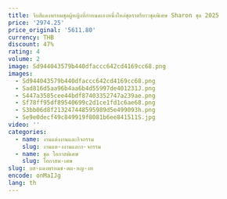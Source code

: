 ```yaml
---
title: จีบสีแดงพรหมชุดผู้หญิงที่กําหนดเองหนึ่งไหล่ชุดราตรียาวชุดพิเศษ Sharon ชุด 2025
price: '2974.25'
price_original: '5611.80'
currency: THB
discount: 47%
rating: 4
volume: 2
image: Sd944043579b440dfaccc642cd4169cc68.png
images:
  - Sd944043579b440dfaccc642cd4169cc68.png
  - Sad816d5aa96b4aa6b4d55997de401231J.png
  - S447a3585cee44bdf87403352747a239ae.png
  - Sf78ff95df89540699c2d1ce1fd1c6ae68.png
  - S3bb06d8f213247448595989d5e499093h.png
  - Se9e0decf49c849919f8081b6ee841511S.jpg
video: ''
categories:
  - name: งานแต่งงานและกิจกรรม
    slug: งานแต-งงานและก-จกรรม
  - name: ชุด โอกาสพิเศษ
    slug: โอกาสพ-เศษ
slug: บส-แดงพรหมช-ดผ-หญ-งท
encode: onMaIJg
lang: th
---
```

  